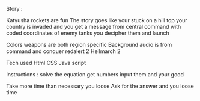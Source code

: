 

Story : 

Katyusha rockets are fun 
The story goes like your stuck on a hill top your country is invaded and you get a message from central command with coded coordinates of enemy tanks you decipher them and launch 

Colors weapons are both region specific 
Background audio is from command and conquer redalert 2 
Hellmarch 2 

Tech used 
Html
CSS 
Java script 



Instructions : solve the equation get numbers input them and your good 

Take more time than necessary you loose 
Ask for the answer and you loose time 


